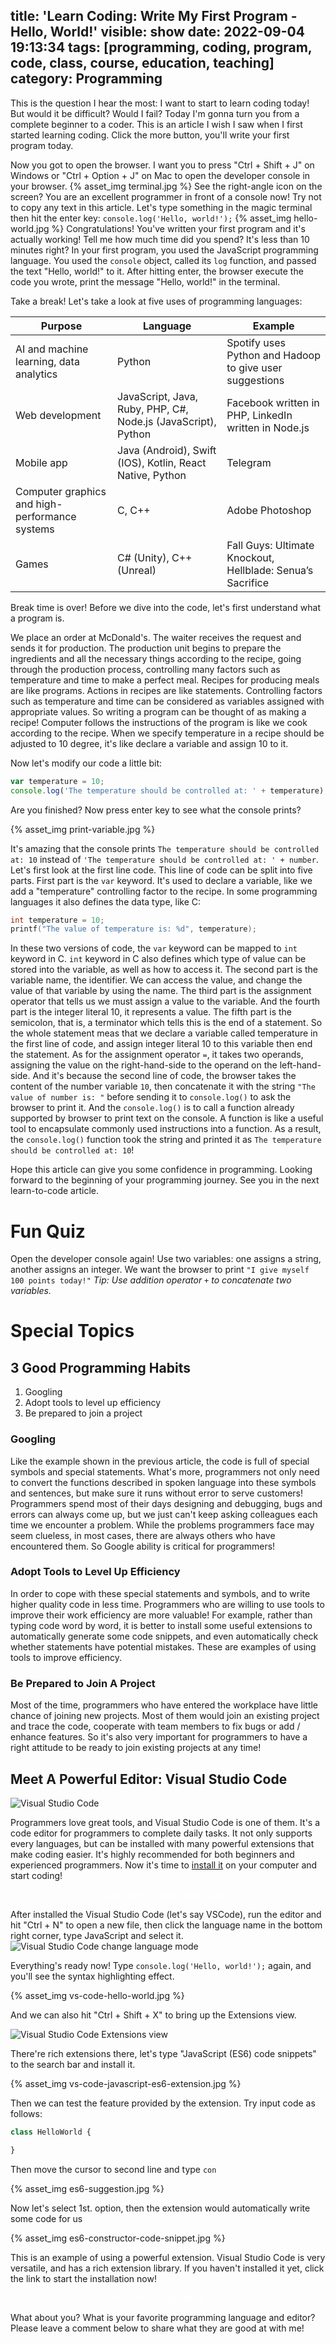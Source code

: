 title: 'Learn Coding: Write My First Program - Hello, World!'
visible: show
date: 2022-09-04 19:13:34
tags: [programming, coding, program, code, class, course, education, teaching]
category: Programming
---

This is the question I hear the most: I want to start to learn coding today! But would it be difficult? Would I fail? Today I'm gonna turn you from a complete beginner to a coder. This is an article I wish I saw when I first started learning coding. Click the more button, you'll write your first program today.

<!--more-->

Now you got to open the browser. I want you to press "Ctrl + Shift + J" on Windows or "Ctrl + Option + J" on Mac to open the developer console in your browser.
{% asset_img terminal.jpg %}
See the right-angle icon on the screen? You are an excellent programmer in front of a console now! Try not to copy any text in this article. Let's type something in the magic terminal then hit the enter key: `console.log('Hello, world!');`
{% asset_img hello-world.jpg %}
Congratulations! You've written your first program and it's actually working! Tell me how much time did you spend? It's less than 10 minutes right? In your first program, you used the JavaScript programming language. You used the `console` object, called its `log` function, and passed the text "Hello, world!" to it. After hitting enter, the browser execute the code you wrote, print the message "Hello, world!" in the terminal.

Take a break! Let's take a look at five uses of programming languages:

| Purpose                                        | Language                                                      | Example                                                    |
| ---------------------------------------------- | ------------------------------------------------------------- | ---------------------------------------------------------- |
| AI and machine learning, data analytics        | Python                                                        | Spotify uses Python and Hadoop to give user suggestions    |
| Web development                                | JavaScript, Java, Ruby, PHP, C#, Node.js (JavaScript), Python | Facebook written in PHP, LinkedIn written in Node.js       |
| Mobile app                                     | Java (Android), Swift (IOS), Kotlin, React Native, Python     | Telegram                                                   |
| Computer graphics and high-performance systems | C, C++                                                        | Adobe Photoshop                                            |
| Games                                          | C# (Unity), C++ (Unreal)                                      | Fall Guys: Ultimate Knockout, Hellblade: Senua’s Sacrifice |

Break time is over! Before we dive into the code, let's first understand what a program is.

We place an order at McDonald's. The waiter receives the request and sends it for production. The production unit begins to prepare the ingredients and all the necessary things according to the recipe, going through the production process, controlling many factors such as temperature and time to make a perfect meal. Recipes for producing meals are like programs. Actions in recipes are like statements. Controlling factors such as temperature and time can be considered as variables assigned with appropriate values. So writing a program can be thought of as making a recipe! Computer follows the instructions of the program is like we cook according to the recipe. When we specify temperature in a recipe should be adjusted to 10 degree, it's like declare a variable and assign 10 to it.

Now let's modify our code a little bit:
```javascript
var temperature = 10;
console.log('The temperature should be controlled at: ' + temperature);
```

Are you finished? Now press enter key to see what the console prints?

{% asset_img print-variable.jpg %}

It's amazing that the console prints `The temperature should be controlled at: 10` instead of `'The temperature should be controlled at: ' + number`. Let's first look at the first line code. This line of code can be split into five parts. First part is the `var` keyword. It's used to declare a variable, like we add a "temperature" controlling factor to the recipe. In some programming languages it also defines the data type, like C:
```c
int temperature = 10;
printf("The value of temperature is: %d", temperature);
```
In these two versions of code, the `var` keyword can be mapped to `int` keyword in C. `int` keyword in C also defines which type of value can be stored into the variable, as well as how to access it. The second part is the variable name, the identifier. We can access the value, and change the value of that variable by using the name. The third part is the assignment operator that tells us we must assign a value to the variable. And the fourth part is the integer literal 10, it represents a value. The fifth part is the semicolon, that is, a terminator which tells this is the end of a statement. So the whole statement meas that we declare a variable called temperature in the first line of code, and assign integer literal 10 to this variable then end the statement. As for the assignment operator `=`, it takes two operands, assigning the value on the right-hand-side to the operand on the left-hand-side. And it's because the second line of code, the browser takes the content of the number variable `10`, then concatenate it with the string `"The value of number is: "` before sending it to `console.log()` to ask the browser to print it. And the `console.log()` is to call a function already supported by browser to print text on the console. A function is like a useful tool to encapsulate commonly used instructions into a function. As a result, the `console.log()` function took the string and printed it as `The temperature should be controlled at: 10`!

Hope this article can give you some confidence in programming. Looking forward to the beginning of your programming journey. See you in the next learn-to-code article.

# Fun Quiz
Open the developer console again! Use two variables: one assigns a string, another assigns an integer. We want the browser to print `"I give myself 100 points today!"`
*Tip: Use addition operator `+` to concatenate two variables.*

# Special Topics
## 3 Good Programming Habits
1. Googling
2. Adopt tools to level up efficiency
3. Be prepared to join a project

### Googling
Like the example shown in the previous article, the code is full of special symbols and special statements. What's more, programmers not only need to convert the functions described in spoken language into these symbols and sentences, but make sure it runs without error to serve customers! Programmers spend most of their days designing and debugging, bugs and errors can always come up, but we just can't keep asking colleagues each time we encounter a problem. While the problems programmers face may seem clueless, in most cases, there are always others who have encountered them. So Google ability is critical for programmers!

### Adopt Tools to Level Up Efficiency
In order to cope with these special statements and symbols, and to write higher quality code in less time. Programmers who are willing to use tools to improve their work efficiency are more valuable! For example, rather than typing code word by word, it is better to install some useful extensions to automatically generate some code snippets, and even automatically check whether statements have potential mistakes. These are examples of using tools to improve efficiency.

### Be Prepared to Join A Project
Most of the time, programmers who have entered the workplace have little chance of joining new projects. Most of them would join an existing project and trace the code, cooperate with team members to fix bugs or add / enhance features. So it's also very important for programmers to have a right attitude to be ready to join existing projects at any time!

## Meet A Powerful Editor: Visual Studio Code
![Visual Studio Code](https://code.visualstudio.com/assets/home/home-screenshot-win.png)

Programmers love great tools, and Visual Studio Code is one of them. It's a code editor for programmers to complete daily tasks. It not only supports every languages, but can be installed with many powerful extensions that make coding easier. It's highly recommended for both beginners and experienced programmers. Now it's time to [install it](https://code.visualstudio.com/) on your computer and start coding!

<link href="https://cdnjs.cloudflare.com/ajax/libs/mdb-ui-kit/4.3.0/mdb.min.css" rel="stylesheet">
<link href="https://cdnjs.cloudflare.com/ajax/libs/font-awesome/6.0.0/css/all.min.css" rel="stylesheet">
<script type="text/javascript" src="https://cdnjs.cloudflare.com/ajax/libs/mdb-ui-kit/4.3.0/mdb.min.js"
></script>
<div style="text-align: center;">
    <a class="btn btn-primary" href="https://code.visualstudio.com/" style="color: white; text-decoration: none;">
        <i class="fa-solid fa-download me-2"></i>
        Get Latest Visual Studio Code
    </a>
</div>

After installed the Visual Studio Code (let's say VSCode), run the editor and hit "Ctrl + N" to open a new file, then click the language name in the bottom right corner, type JavaScript and select it.
![Visual Studio Code change language mode](https://code.visualstudio.com/assets/docs/getstarted/tips-and-tricks/change_syntax.gif)

Everything's ready now! Type `console.log('Hello, world!');` again, and you'll see the syntax highlighting effect.

{% asset_img vs-code-hello-world.jpg %}

And we can also hit "Ctrl + Shift + X" to bring up the Extensions view.

![Visual Studio Code Extensions view](https://code.visualstudio.com/assets/docs/editor/extension-marketplace/extensions-popular.png)

There're rich extensions there, let's type "JavaScript (ES6) code snippets" to the search bar and install it.

{% asset_img vs-code-javascript-es6-extension.jpg %}

Then we can test the feature provided by the extension. Try input code as follows:
```javascript
class HelloWorld {

}
```
Then move the cursor to second line and type `con`

{% asset_img es6-suggestion.jpg %}

Now let's select 1st. option, then the extension would automatically write some code for us

{% asset_img es6-constructor-code-snippet.jpg %}

This is an example of using a powerful extension. Visual Studio Code is very versatile, and has a rich extension library. If you haven't installed it yet, click the link to start the installation now!

<div style="text-align: center;">
    <a class="btn btn-primary" href="https://code.visualstudio.com/" style="color: white; text-decoration: none;">
        <i class="fa-solid fa-download me-2"></i>
        Get Latest Visual Studio Code
    </a>
</div>

What about you? What is your favorite programming language and editor? Please leave a comment below to share what they are good at with me!